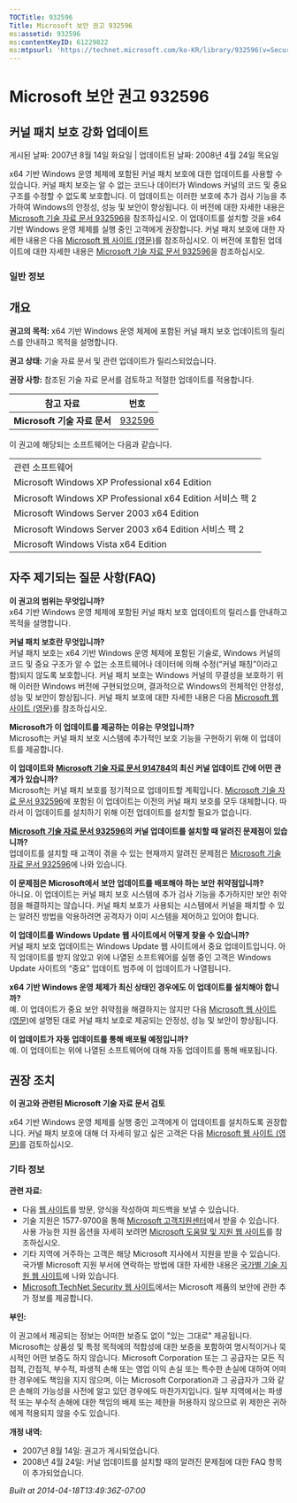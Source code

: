 ```yaml
---
TOCTitle: 932596
Title: Microsoft 보안 권고 932596
ms:assetid: 932596
ms:contentKeyID: 61229822
ms:mtpsurl: 'https://technet.microsoft.com/ko-KR/library/932596(v=Security.10)'
---
```




Microsoft 보안 권고 932596
==========================

커널 패치 보호 강화 업데이트
----------------------------

게시된 날짜: 2007년 8월 14일 화요일 | 업데이트된 날짜: 2008년 4월 24일 목요일

x64 기반 Windows 운영 체제에 포함된 커널 패치 보호에 대한 업데이트를 사용할 수 있습니다. 커널 패치 보호는 알 수 없는 코드나 데이터가 Windows 커널의 코드 및 중요 구조를 수정할 수 없도록 보호합니다. 이 업데이트는 이러한 보호에 추가 검사 기능을 추가하여 Windows의 안정성, 성능 및 보안이 향상됩니다. 이 버전에 대한 자세한 내용은 [Microsoft 기술 자료 문서 932596](https://support.microsoft.com/kb/932596)을 참조하십시오. 이 업데이트를 설치할 것을 x64 기반 Windows 운영 체제를 실행 중인 고객에게 권장합니다. 커널 패치 보호에 대한 자세한 내용은 다음 [Microsoft 웹 사이트 (영문)](https://www.microsoft.com/whdc/driver/kernel/64bitpatching.mspx)를 참조하십시오. 이 버전에 포함된 업데이트에 대한 자세한 내용은 [Microsoft 기술 자료 문서 932596](https://support.microsoft.com/kb/932596)을 참조하십시오.

### 일반 정보

개요
----


**권고의 목적:** x64 기반 Windows 운영 체제에 포함된 커널 패치 보호 업데이트의 릴리스를 안내하고 목적을 설명합니다.

**권고 상태:** 기술 자료 문서 및 관련 업데이트가 릴리스되었습니다.

**권장 사항:** 참조된 기술 자료 문서를 검토하고 적절한 업데이트를 적용합니다.

| 참고 자료                    | 번호                                             |
|------------------------------|--------------------------------------------------|
| **Microsoft 기술 자료 문서** | [932596](https://support.microsoft.com/kb/932596) |

이 권고에 해당되는 소프트웨어는 다음과 같습니다.

|                                                           |
|-----------------------------------------------------------|
| 관련 소프트웨어                                           |
| Microsoft Windows XP Professional x64 Edition             |
| Microsoft Windows XP Professional x64 Edition 서비스 팩 2 |
| Microsoft Windows Server 2003 x64 Edition                 |
| Microsoft Windows Server 2003 x64 Edition 서비스 팩 2     |
| Microsoft Windows Vista x64 Edition                       |

자주 제기되는 질문 사항(FAQ)
----------------------------


**이 권고의 범위는 무엇입니까?**  
x64 기반 Windows 운영 체제에 포함된 커널 패치 보호 업데이트의 릴리스를 안내하고 목적을 설명합니다.

**커널 패치 보호란 무엇입니까?**  
커널 패치 보호는 x64 기반 Windows 운영 체제에 포함된 기술로, Windows 커널의 코드 및 중요 구조가 알 수 없는 소프트웨어나 데이터에 의해 수정(“커널 패칭”이라고 함)되지 않도록 보호합니다. 커널 패치 보호는 Windows 커널의 무결성을 보호하기 위해 이러한 Windows 버전에 구현되었으며, 결과적으로 Windows의 전체적인 안정성, 성능 및 보안이 향상됩니다. 커널 패치 보호에 대한 자세한 내용은 다음 [Microsoft 웹 사이트 (영문)](https://www.microsoft.com/whdc/driver/kernel/64bitpatching.mspx)를 참조하십시오.

**Microsoft가 이 업데이트를 제공하는 이유는 무엇입니까?**  
Microsoft는 커널 패치 보호 시스템에 추가적인 보호 기능을 구현하기 위해 이 업데이트를 제공합니다.

**이 업데이트와** [**Microsoft 기술 자료 문서 914784**](https://support.microsoft.com/kb/914784)**의 최신 커널 업데이트 간에 어떤 관계가 있습니까?**  
Microsoft는 커널 패치 보호를 정기적으로 업데이트할 계획입니다. [Microsoft 기술 자료 문서 932596](https://support.microsoft.com/kb/932596)에 포함된 이 업데이트는 이전의 커널 패치 보호를 모두 대체합니다. 따라서 이 업데이트를 설치하기 위해 이전 업데이트를 설치할 필요가 없습니다.

[**Microsoft 기술 자료 문서 932596**](https://support.microsoft.com/kb/932596)**의 커널 업데이트를 설치할 때 알려진 문제점이 있습니까?**  
업데이트를 설치할 때 고객이 겪을 수 있는 현재까지 알려진 문제점은 [Microsoft 기술 자료 문서 932596](https://support.microsoft.com/kb/932596)에 나와 있습니다.

**이 문제점은 Microsoft에서 보안 업데이트를 배포해야 하는 보안 취약점입니까?**  
아니요. 이 업데이트는 커널 패치 보호 시스템에 추가 검사 기능을 추가하지만 보안 취약점을 해결하지는 않습니다. 커널 패치 보호가 사용되는 시스템에서 커널을 패치할 수 있는 알려진 방법을 악용하려면 공격자가 이미 시스템을 제어하고 있어야 합니다.

**이 업데이트를 Windows Update 웹 사이트에서 어떻게 찾을 수 있습니까?**  
커널 패치 보호 업데이트는 Windows Update 웹 사이트에서 중요 업데이트입니다. 아직 업데이트를 받지 않았고 위에 나열된 소프트웨어를 실행 중인 고객은 Windows Update 사이트의 “중요” 업데이트 범주에 이 업데이트가 나열됩니다.

**x64 기반 Windows 운영 체제가 최신 상태인 경우에도 이 업데이트를 설치해야 합니까?**  
예. 이 업데이트가 중요 보안 취약점을 해결하지는 않지만 다음 [Microsoft 웹 사이트 (영문)](https://www.microsoft.com/whdc/driver/kernel/64bitpatching.mspx)에 설명된 대로 커널 패치 보호로 제공되는 안정성, 성능 및 보안이 향상됩니다.

**이 업데이트가 자동 업데이트를 통해 배포될 예정입니까?**  
예. 이 업데이트는 위에 나열된 소프트웨어에 대해 자동 업데이트를 통해 배포됩니다.

권장 조치
---------


**이 권고와 관련된 Microsoft 기술 자료 문서 검토**

x64 기반 Windows 운영 체제를 실행 중인 고객에게 이 업데이트를 설치하도록 권장합니다. 커널 패치 보호에 대해 더 자세히 알고 싶은 고객은 다음 [Microsoft 웹 사이트 (영문)](https://www.microsoft.com/whdc/driver/kernel/64bitpatching.mspx)를 검토하십시오.

### 기타 정보

**관련 자료:**

-   다음 [웹 사이트](https://support.microsoft.com/common/survey.aspx?scid=sw;en;1257&amp;showpage=1&amp;ws=technet&amp;sd=tech)를 방문, 양식을 작성하여 피드백을 보낼 수 있습니다.
-   기술 지원은 1577-9700을 통해 [Microsoft 고객지원센터](https://go.microsoft.com/fwlink/?linkid=21131)에서 받을 수 있습니다. 사용 가능한 지원 옵션을 자세히 보려면 [Microsoft 도움말 및 지원 웹 사이트](https://support.microsoft.com/)를 참조하십시오.
-   기타 지역에 거주하는 고객은 해당 Microsoft 지사에서 지원을 받을 수 있습니다. 국가별 Microsoft 지원 부서에 연락하는 방법에 대한 자세한 내용은 [국가별 기술 지원 웹 사이트](https://go.microsoft.com/fwlink/?linkid=21155)에 나와 있습니다.
-   [Microsoft TechNet Security 웹 사이트](https://www.microsoft.com/korea/technet/security/)에서는 Microsoft 제품의 보안에 관한 추가 정보를 제공합니다.

**부인:**

이 권고에서 제공되는 정보는 어떠한 보증도 없이 "있는 그대로" 제공됩니다. Microsoft는 상품성 및 특정 목적에의 적합성에 대한 보증을 포함하여 명시적이거나 묵시적인 어떤 보증도 하지 않습니다. Microsoft Corporation 또는 그 공급자는 모든 직접적, 간접적, 부수적, 파생적 손해 또는 영업 이익 손실 또는 특수한 손실에 대하여 어떠한 경우에도 책임을 지지 않으며, 이는 Microsoft Corporation과 그 공급자가 그와 같은 손해의 가능성을 사전에 알고 있던 경우에도 마찬가지입니다. 일부 지역에서는 파생적 또는 부수적 손해에 대한 책임의 배제 또는 제한을 허용하지 않으므로 위 제한은 귀하에게 적용되지 않을 수도 있습니다.

**개정 내역:**

-   2007년 8월 14일: 권고가 게시되었습니다.
-   2008년 4월 24일: 커널 업데이트를 설치할 때의 알려진 문제점에 대한 FAQ 항목이 추가되었습니다.

*Built at 2014-04-18T13:49:36Z-07:00*

